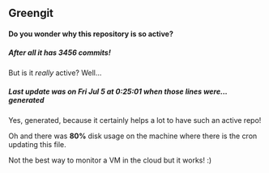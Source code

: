 ## Greengit

#### Do you wonder why this repository is so active?

##### After all it has 3456 commits!

But is it *really* active? Well...

##### Last update was on Fri Jul 5 at 0:25:01 when those lines were... generated

Yes, generated, because it certainly helps a lot to have such an active repo!

Oh and there was **80%** disk usage on the machine
where there is the cron updating this file.

Not the best way to monitor a VM in the cloud but it works! :)

